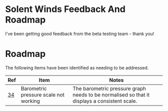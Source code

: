 # Solent Winds Feedback And Roadmap

I've been getting good feedback from the beta testing team - thank you!

# Roadmap

The following items have been identified as needing to be addressed.

Ref|Item|Notes|
----|-----|--------------------|
[34](https://github.com/jameslavery/SolentMet/issues/34)|Barometric pressure scale not working |The barometric pressure graph needs to be normalised so that it displays a consistent scale.|

